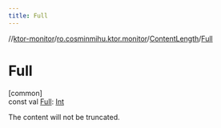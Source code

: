 ```yaml
---
title: Full
---
```

//[ktor-monitor](../../../index.html)/[ro.cosminmihu.ktor.monitor](../index.html)/[ContentLength](index.html)/[Full](-full.html)



# Full



[common]\
const val [Full](-full.html): [Int](https://kotlinlang.org/api/core/kotlin-stdlib/kotlin/-int/index.html)



The content will not be truncated.



